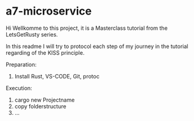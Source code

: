 # a7-microservice
Hi Wellkomme to this project, it is a Masterclass tutorial from the LetsGetRusty series.

In this readme I will try to protocol each step of my journey in the tutorial regarding of the KISS principle.

Preparation:
1. Install Rust, VS-CODE, Git, protoc

Execution:
1. cargo new Projectname
2. copy folderstructure
3. ...



